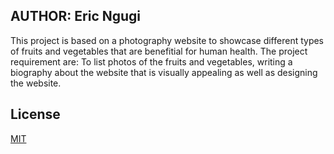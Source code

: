 ## AUTHOR: Eric Ngugi


This project is based on a photography website to showcase different types of fruits and vegetables that are benefitial for human health. The project requirement are: To list photos of the fruits and vegetables, writing a biography about the website that is visually appealing as well as designing the website.

 







## License
[MIT](https://choosealicense.com/licenses/mit/)